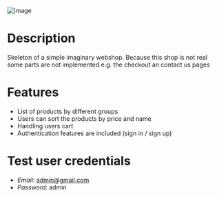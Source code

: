![image](https://user-images.githubusercontent.com/47550032/210003567-a0d4bbe8-7b13-4ccb-80ca-0b7d66360c7b.png)

# Description

Skeleton of a simple imaginary webshop. Because this shop is not real some parts are not implemented e.g. the checkout an contact us pages

# Features

* List of products by different groups
* Users can sort the products by price and name
* Handling users cart
* Authentication features are included (sign in / sign up)

# Test user credentials

* *Email*: admin@gmail.com
* *Password*: admin
